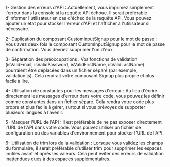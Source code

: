 1- Gestion des erreurs d'API : Actuellement, vous imprimez simplement l'erreur dans la console si la requête API échoue. Il serait préférable d'informer l'utilisateur en cas d'échec de la requête API. Vous pouvez ajouter un état pour stocker l'erreur d'API et l'afficher à l'utilisateur si nécessaire.

2- Duplication du composant CustomInputSignup pour le mot de passe : Vous avez deux fois le composant CustomInputSignup pour le mot de passe de confirmation. Vous devriez supprimer l'un d'eux.

3- Séparation des préoccupations : Vos fonctions de validation (isValidEmail, isValidPassword, isValidFirstName, isValidLastName) pourraient être déplacées dans un fichier séparé (par exemple, validation.js). Cela rendrait votre composant Signup plus propre et plus facile à lire.

4- Utilisation de constantes pour les messages d'erreur : Au lieu d'écrire directement les messages d'erreur dans votre code, vous pouvez les définir comme constantes dans un fichier séparé. Cela rendra votre code plus propre et plus facile à gérer, surtout si vous prévoyez de supporter plusieurs langues à l'avenir.

5- Masquer l'URL de l'API : Il est préférable de ne pas exposer directement l'URL de l'API dans votre code. Vous pouvez utiliser un fichier de configuration ou des variables d'environnement pour stocker l'URL de l'API.

6- Utilisation de trim lors de la validation : Lorsque vous validez les champs du formulaire, il serait préférable d'utiliser trim pour supprimer les espaces inutiles avant et après les valeurs. Cela peut éviter des erreurs de validation inattendues dues à des espaces supplémentaires.